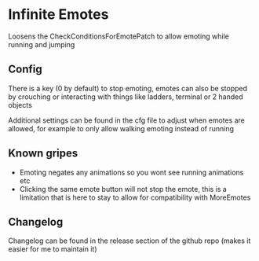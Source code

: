 # Infinite Emotes
 
Loosens the CheckConditionsForEmotePatch to allow emoting while running and jumping

## Config

There is a key (0 by default) to stop emoting, emotes can also be stopped by crouching or interacting with things like ladders, terminal or 2 handed objects

Additional settings can be found in the cfg file to adjust when emotes are allowed, for example to only allow walking emoting instead of running

## Known gripes

- Emoting negates any animations so you wont see running animations etc
- Clicking the same emote button will not stop the emote, this is a limitation that is here to stay to allow for compatibility with MoreEmotes

 ## Changelog

 Changelog can be found in the release section of the github repo (makes it easier for me to maintain it)